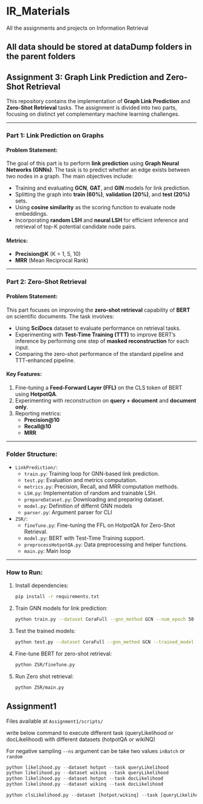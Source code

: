 # IR_Materials
All the assignments and projects on Information Retrieval 
## All data should be stored at dataDump folders in the parent folders

## Assignment 3: Graph Link Prediction and Zero-Shot Retrieval

This repository contains the implementation of **Graph Link Prediction** and **Zero-Shot Retrieval** tasks. The assignment is divided into two parts, focusing on distinct yet complementary machine learning challenges.

---

### Part 1: Link Prediction on Graphs

#### Problem Statement:
The goal of this part is to perform **link prediction** using **Graph Neural Networks (GNNs)**. The task is to predict whether an edge exists between two nodes in a graph. The main objectives include:
- Training and evaluating **GCN**, **GAT**, and **GIN** models for link prediction.
- Splitting the graph into **train (60%)**, **validation (20%)**, and **test (20%)** sets.
- Using **cosine similarity** as the scoring function to evaluate node embeddings.
- Incorporating **random LSH** and **neural LSH** for efficient inference and retrieval of top-K potential candidate node pairs.

#### Metrics:
- **Precision@K** (K = 1, 5, 10)
- **MRR** (Mean Reciprocal Rank)

---

### Part 2: Zero-Shot Retrieval

#### Problem Statement:
This part focuses on improving the **zero-shot retrieval** capability of **BERT** on scientific documents. The task involves:
- Using **SciDocs** dataset to evaluate performance on retrieval tasks.
- Experimenting with **Test-Time Training (TTT)** to improve BERT’s inference by performing one step of **masked reconstruction** for each input.
- Comparing the zero-shot performance of the standard pipeline and TTT-enhanced pipeline.

#### Key Features:
1. Fine-tuning a **Feed-Forward Layer (FFL)** on the CLS token of BERT using **HotpotQA**.
2. Experimenting with reconstruction on **query + document** and **document only**.
3. Reporting metrics:
   - **Precision@10**
   - **Recall@10**
   - **MRR**

---

### Folder Structure:
- `LinkPrediction/`:
  - `train.py`: Training loop for GNN-based link prediction.
  - `test.py`: Evaluation and metrics computation.
  - `metrics.py`: Precision, Recall, and MRR computation methods.
  - `LSH.py`: Implementation of random and trainable LSH.
  - `prepareDataset.py`: Downloading and preparing dataset.
  - `model.py`: Definition of differnt GNN models
  - `parser.py`: Argument parser for CLI
- `ZSR/`:
  - `fineTune.py`: Fine-tuning the FFL on HotpotQA for Zero-Shot Retrieval.
  - `model.py`: BERT with Test-Time Training support.
  - `preprocessHotpotQA.py`: Data preprocessing and helper functions.
  - `main.py`: Main loop
---

### How to Run:
1. Install dependencies:
   ```bash
   pip install -r requirements.txt
   ```
2. Train GNN models for link prediction:
   ```bash
   python train.py --dataset CoraFull --gnn_method GCN --num_epoch 50
   ```
3. Test the trained models:
   ```bash
   python test.py --dataset CoraFull --gnn_method GCN --trained_model ./saved_models/model.pth
   ```
4. Fine-tune BERT for zero-shot retrieval:
   ```bash
   python ZSR/fineTune.py
   ```
5. Run Zero shot retrieval:
   ```bash
   python ZSR/main.py
   ```
   

## Assignment1
Files available at `Assignment1/scripts/`

write below command to execute different task (queryLikelihood or docLikelihood) with different datasets (hotpotQA or wikiNQ)

For negative sampling `--ns` argument can be take two values `inBatch` or `random`

```python
python likelihood.py --dataset hotpot --task queryLikelihood
python likelihood.py --dataset wikinq --task queryLikelihood
python likelihood.py --dataset hotpot --task docLikelihood
python likelihood.py --dataset wikinq --task docLikelihood

python clsLikelihood.py --dataset [hotpot/wikinq] --task [queryLikelihood/docLikelihood] --ns [inBatch/random]
```

